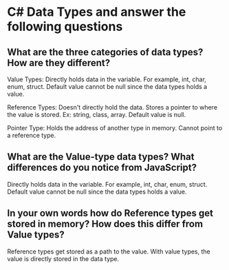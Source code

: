 # C# Data Types and answer the following questions
## What are the three categories of data types? How are they different?
Value Types: Directly holds data in the variable. For example, int, char, enum, struct. Default value cannot be null since the data types holds a value.

Reference Types: Doesn't directly hold the data. Stores a pointer to where the value is stored. Ex: string, class, array. Default value is null.

Pointer Type: Holds the address of another type in memory. Cannot point to a reference type.

## What are the Value-type data types? What differences do you notice from JavaScript?
Directly holds data in the variable. For example, int, char, enum, struct. Default value cannot be null since the data types holds a value.

## In your own words how do Reference types get stored in memory? How does this differ from Value types?
Reference types get stored as a path to the value. With value types, the value is directly stored in the data type.